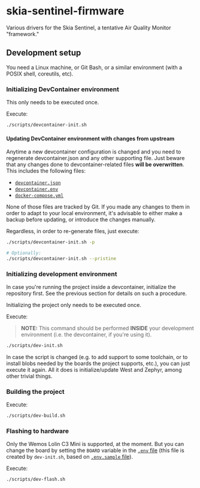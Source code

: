 # skia-sentinel-firmware

Various drivers for the Skia Sentinel, a tentative Air Quality Monitor "framework."

## Development setup

You need a Linux machine, or Git Bash, or a similar environment (with a POSIX shell, coreutils, etc).

### Initializing DevContainer environment

This only needs to be executed once.

Execute:

```sh
./scripts/devcontainer-init.sh
```

#### Updating DevContainer environment with changes from upstream

Anytime a new devcontainer configuration is changed and you need to regenerate devcontainer.json and any other supporting file. Just beware that any changes done to devcontainer-related files **will be overwritten**. This includes the following files:

- [`devcontainer.json`](/.devcontainer/devcontainer.json)
- [`devcontainer.env`](/.devcontainer/devcontainer.env)
- [`docker-compose.yml`](/.devcontainer/docker-compose.yml)

None of those files are tracked by Git. If you made any changes to them in order to adapt to your local environment, it's advisable to either make a backup before updating, or introduce the changes manually.

Regardless, in order to re-generate files, just execute:

```sh
./scripts/devcontainer-init.sh -p

# Optionally:
./scripts/devcontainer-init.sh --pristine
```


### Initializing development environment


In case you're running the project inside a devcontainer, initialize the repository first. See the previous section for details on such a procedure.

Initializing the project only needs to be executed once.

Execute:

> **NOTE:** This command should be performed **INSIDE** your development environment (i.e. the devcontainer, if you're using it).

```sh
./scripts/dev-init.sh
```

In case the script is changed (e.g. to add support to some toolchain, or to install blobs needed by the boards the project supports, etc.), you can just execute it again. All it does is initialize/update West and Zephyr, among other trivial things.


### Building the project

Execute:

```sh
./scripts/dev-build.sh
```

### Flashing to hardware

Only the Wemos Lolin C3 Mini is supported, at the moment. But you can change the board by setting the `BOARD` variable in the [`.env` file](.env) (this file is created by `dev-init.sh`, based on [`.env.sample` file](.env.sample)).

Execute:

```sh
./scripts/dev-flash.sh
```
